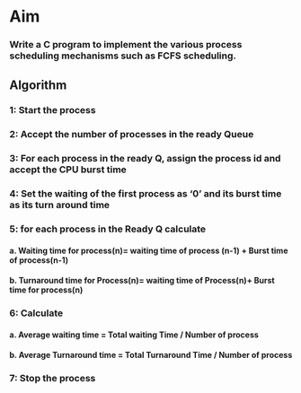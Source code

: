 # Aim 
### Write a C program to implement the various process scheduling mechanisms such as FCFS scheduling.

## Algorithm
### 1: Start the process
### 2: Accept the number of processes in the ready Queue
### 3: For each process in the ready Q, assign the process id and accept the CPU burst time
### 4: Set the waiting of the first process as ‘0’ and its burst time as its turn around time
### 5: for each process in the Ready Q calculate
#### a. Waiting time for process(n)= waiting time of process (n-1) + Burst time of process(n-1)
#### b. Turnaround time for Process(n)= waiting time of Process(n)+ Burst time for process(n)
### 6: Calculate
#### a. Average waiting time = Total waiting Time / Number of process
#### b. Average Turnaround time = Total Turnaround Time / Number of process
### 7: Stop the process
